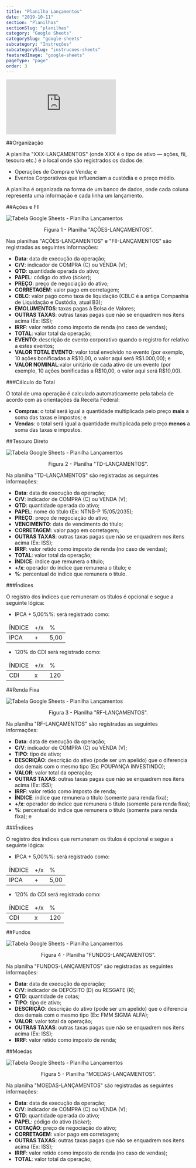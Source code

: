 ```yaml
---
title: "Planilha Lançamentos"
date: "2019-10-11"
section: "Planilhas"
sectionSlug: "planilhas"
category: "Google Sheets"
categorySlug: "google-sheets"
subcategory: "Instruções"
subcategorySlug: "instrucoes-sheets"
featuredImage: "google-sheets"
pageType: "page"
order: 3
---
```


<div class="iframe-container">
<iframe src="https://www.youtube.com/embed/wa9jisjKeB8?start=124" frameborder="0" allow="accelerometer; autoplay; encrypted-media; gyroscope; picture-in-picture" allowfullscreen></iframe>
</div>

##Organização

A planilha "XXX-LANÇAMENTOS" (onde XXX é o tipo de ativo — ações, fii, tesouro etc.) é o local onde são registrados os dados de:

- Operações de Compra e Venda; e
- Eventos Corporativos que influenciam a custódia e o preço médio.

A planilha é organizada na forma de um banco de dados, onde cada coluna representa uma informação e cada linha um lançamento.

##Ações e FII

![Tabela Google Sheets - Planilha Lançamentos](../img/planilha-lancamentos-sheets-001.jpg)

<p class="legenda" style="text-align:center">Figura 1 - Planilha "AÇÕES-LANÇAMENTOS".</p>

Nas planilhas "AÇÕES-LANÇAMENTOS" e "FII-LANÇAMENTOS" são registradas as seguintes informações:

- **Data**: data de execução da operação;
- **C/V**: indicador de COMPRA (C) ou VENDA (V);
- **QTD**: quantidade operada do ativo;
- **PAPEL**: código do ativo (*ticker*);
- **PREÇO**: preço de negociação do ativo;
- **CORRETAGEM**: valor pago em corretagem;
- **CBLC**: valor pago como taxa de liquidação (CBLC é a antiga Companhia de Liquidação e Custódia, atual B3);
- **EMOLUMENTOS**: taxas pagas à Bolsa de Valores;
- **OUTRAS TAXAS**: outras taxas pagas que não se enquadrem nos itens acima (Ex: ISS);
- **IRRF**: valor retido como imposto de renda (no caso de vendas);
- **TOTAL**: valor total da operação;
- **EVENTO**: descrição de evento corporativo quando o registro for relativo a estes eventos;
- **VALOR TOTAL EVENTO**: valor total envolvido no evento (por exemplo, 10 ações bonificadas a R\$10,00, o valor aqui será R\$1.000,00); e
- **VALOR NOMINAL**:valor unitário de cada ativo de um evento (por exemplo, 10 ações bonificadas a R\$10,00, o valor aqui será R\$10,00).

###Cálculo do Total

O total de uma operação é calculado automaticamente pela tabela de acordo com as orientações da Receita Federal:

- **Compras**: o total será igual a quantidade multiplicada pelo preço **mais** a soma das taxas e impostos; e
- **Vendas**: o total será igual a quantidade multiplicada pelo preço **menos** a soma das taxas e impostos.



##Tesouro Direto

![Tabela Google Sheets - Planilha Lançamentos](../img/planilha-lancamentos-sheets-002.jpg)

<p class="legenda" style="text-align:center">Figura 2 - Planilha "TD-LANÇAMENTOS".</p>

Na planilha "TD-LANÇAMENTOS" são registradas as seguintes informações:

- **Data**: data de execução da operação;
- **C/V**: indicador de COMPRA (C) ou VENDA (V);
- **QTD**: quantidade operada do ativo;
- **PAPEL**: nome do título (Ex: NTNB-P 15/05/2035);
- **PREÇO**: preço de negociação do ativo;
- **VENCIMENTO**: data de vencimento do título;
- **CORRETAGEM**: valor pago em corretagem;
- **OUTRAS TAXAS**: outras taxas pagas que não se enquadrem nos itens acima (Ex: ISS);
- **IRRF**: valor retido como imposto de renda (no caso de vendas);
- **TOTAL**: valor total da operação; 
- **ÍNDICE**: índice que remunera o título;
- **+/x**: operador do índice que remunera o título; e
- **%**: percentual do índice que remunera o título.

###Índices

O registro dos índices que remuneram os títulos é opcional e segue a seguinte lógica:

- IPCA + 5,00%%: será registrado como:

<table class="regularTable">
<thead>
<tr>
<td>ÍNDICE</td>
<td>+/x</td>
<td>%</td>
</tr>
</thead>
<tbody>
<tr>
<td>IPCA</td>
<td>+</td>
<td>5,00</td>
</tr>
</tbody>
</table>

- 120% do CDI será registrado como:

<table class="regularTable">
<thead>
<tr>
<td>ÍNDICE</td>
<td>+/x</td>
<td>%</td>
</tr>
</thead>
<tbody>
<tr>
<td>CDI</td>
<td>x</td>
<td>120</td>
</tr>
</tbody>
</table>

##Renda Fixa

![Tabela Google Sheets - Planilha Lançamentos](../img/planilha-lancamentos-sheets-003.jpg)

<p class="legenda" style="text-align:center">Figura 3 - Planilha "RF-LANÇAMENTOS".</p>

Na planilha "RF-LANÇAMENTOS" são registradas as seguintes informações:

- **Data**: data de execução da operação;
- **C/V**: indicador de COMPRA (C) ou VENDA (V);
- **TIPO**: tipo de ativo;
- **DESCRIÇÃO**: descrição do ativo (pode ser um apelido) que o diferencia dos demais com o mesmo tipo (Ex: POUPANÇA INVESTINDO);
- **VALOR**: valor total da operação;
- **OUTRAS TAXAS**: outras taxas pagas que não se enquadrem nos itens acima (Ex: ISS);
- **IRRF**: valor retido como imposto de renda; 
- **ÍNDICE**: índice que remunera o título (somente para renda fixa);
- **+/x**: operador do índice que remunera o título (somente para renda fixa); 
- **%**: percentual do índice que remunera o título (somente para renda fixa); e

###Índices

O registro dos índices que remuneram os títulos é opcional e segue a seguinte lógica:

- IPCA + 5,00%%: será registrado como:

<table class="regularTable">
<thead>
<tr>
<td>ÍNDICE</td>
<td>+/x</td>
<td>%</td>
</tr>
</thead>
<tbody>
<tr>
<td>IPCA</td>
<td>+</td>
<td>5,00</td>
</tr>
</tbody>
</table>

- 120% do CDI será registrado como:

<table class="regularTable">
<thead>
<tr>
<td>ÍNDICE</td>
<td>+/x</td>
<td>%</td>
</tr>
</thead>
<tbody>
<tr>
<td>CDI</td>
<td>x</td>
<td>120</td>
</tr>
</tbody>
</table>


##Fundos

![Tabela Google Sheets - Planilha Lançamentos](../img/planilha-lancamentos-sheets-004.jpg)

<p class="legenda" style="text-align:center">Figura 4 - Planilha "FUNDOS-LANÇAMENTOS".</p>

Na planilha "FUNDOS-LANÇAMENTOS" são registradas as seguintes informações:

- **Data**: data de execução da operação;
- **C/V**: indicador de DEPÓSITO (D) ou RESGATE (R);
- **QTD**: quantidade de cotas;
- **TIPO**: tipo de ativo;
- **DESCRIÇÃO**: descrição do ativo (pode ser um apelido) que o diferencia dos demais com o mesmo tipo (Ex: FMM SIGMA ALFA);
- **VALOR**: valor total da operação;
- **OUTRAS TAXAS**: outras taxas pagas que não se enquadrem nos itens acima (Ex: ISS);
- **IRRF**: valor retido como imposto de renda; 


##Moedas

![Tabela Google Sheets - Planilha Lançamentos](../img/planilha-lancamentos-sheets-005.jpg)

<p class="legenda" style="text-align:center">Figura 5 - Planilha "MOEDAS-LANÇAMENTOS".</p>

Na planilha "MOEDAS-LANÇAMENTOS" são registradas as seguintes informações:

- **Data**: data de execução da operação;
- **C/V**: indicador de COMPRA (C) ou VENDA (V);
- **QTD**: quantidade operada do ativo;
- **PAPEL**: código do ativo (*ticker*);
- **COTAÇÃO**: preço de negociação do ativo;
- **CORRETAGEM**: valor pago em corretagem;
- **OUTRAS TAXAS**: outras taxas pagas que não se enquadrem nos itens acima (Ex: ISS);
- **IRRF**: valor retido como imposto de renda (no caso de vendas);
- **TOTAL**: valor total da operação;
